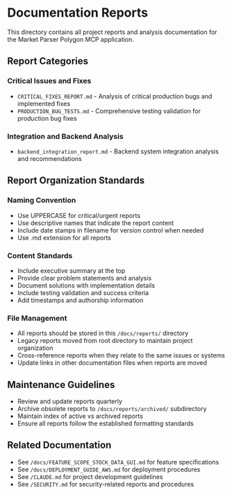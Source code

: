 # Documentation Reports

This directory contains all project reports and analysis documentation for the Market Parser Polygon MCP application.

## Report Categories

### Critical Issues and Fixes
- `CRITICAL_FIXES_REPORT.md` - Analysis of critical production bugs and implemented fixes
- `PRODUCTION_BUG_TESTS.md` - Comprehensive testing validation for production bug fixes

### Integration and Backend Analysis
- `backend_integration_report.md` - Backend system integration analysis and recommendations

## Report Organization Standards

### Naming Convention
- Use UPPERCASE for critical/urgent reports
- Use descriptive names that indicate the report content
- Include date stamps in filename for version control when needed
- Use .md extension for all reports

### Content Standards
- Include executive summary at the top
- Provide clear problem statements and analysis
- Document solutions with implementation details
- Include testing validation and success criteria
- Add timestamps and authorship information

### File Management
- All reports should be stored in this `/docs/reports/` directory
- Legacy reports moved from root directory to maintain project organization
- Cross-reference reports when they relate to the same issues or systems
- Update links in other documentation files when reports are moved

## Maintenance Guidelines

- Review and update reports quarterly
- Archive obsolete reports to `/docs/reports/archived/` subdirectory
- Maintain index of active vs archived reports
- Ensure all reports follow the established formatting standards

## Related Documentation

- See `/docs/FEATURE_SCOPE_STOCK_DATA_GUI.md` for feature specifications
- See `/docs/DEPLOYMENT_GUIDE_AWS.md` for deployment procedures
- See `/CLAUDE.md` for project development guidelines
- See `/SECURITY.md` for security-related reports and procedures